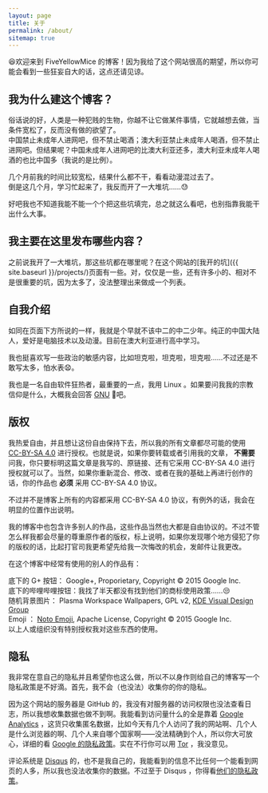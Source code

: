 ```yaml
---
layout: page
title: 关于
permalink: /about/
sitemap: true
---
```


:laughing:欢迎来到 FiveYellowMice 的博客！因为我给了这个网站很高的期望，所以你可能会看到一些狂妄自大的话，这点还请见谅。

## 我为什么建这个博客？

俗话说的好，人类是一种犯贱的生物，你越不让它做某件事情，它就越想去做，当条件宽松了，反而没有做的欲望了。  
中国禁止未成年人进网吧，但不禁止喝酒；澳大利亚禁止未成年人喝酒，但不禁止进网吧。但结果呢？中国未成年人进网吧的比澳大利亚还多，澳大利亚未成年人喝酒的也比中国多（我说的是比例）。

几个月前我的时间比较宽松，结果什么都不干，看看动漫混过去了。  
倒是这几个月，学习忙起来了，我反而开了一大堆坑……:sweat:

好吧我也不知道我能不能一个个把这些坑填完，总之就这么看吧，也别指靠我能干出什么大事。

## 我主要在这里发布哪些内容？

之前说我开了一大堆坑，那这些坑都在哪里呢？在这个网站的[我开的坑]({{ site.baseurl }}/projects/)页面有一些。对，仅仅是一些，还有许多小的、相对不是很重要的坑，因为太多了，没法整理出来做成一个列表。

## 自我介绍

如同在页面下方所说的一样，我就是个早就不该中二的中二少年。纯正的中国大陆人，爱好是电脑技术以及动漫。目前在澳大利亚进行高中学习。

我也挺喜欢写一些政治的敏感内容，比如坦克啦，坦克啦，坦克啦……不过还是不敢写太多，怕水表:anguished:。

我也是一名自由软件狂热者，最重要的一点，我用 Linux 。如果要问我我的宗教信仰是什么，大概我会回答 [GNU](https://www.gnu.org) :ox:吧。

## 版权

我热爱自由，并且想让这份自由保持下去，所以我的所有文章都尽可能的使用 [CC-BY-SA 4.0](https://creativecommons.org/licenses/by-sa/4.0/) 进行授权。也就是说，如果你要转载或者引用我的文章， **不需要** 问我，你只要标明这篇文章是我写的、原链接、还有它采用 CC-BY-SA 4.0 进行授权就可以了。当然，如果你重新混合、修改、或者在我的基础上再进行创作的话，你的作品也 **必须** 采用 CC-BY-SA 4.0 协议。

不过并不是博客上所有的内容都采用 CC-BY-SA 4.0 协议，有例外的话，我会在明显的位置作出说明。

我的博客中也包含许多别人的作品，这些作品当然也大都是自由协议的。不过不管怎么样我都会尽量的尊重原作者的版权，标上说明，如果你发现哪个地方侵犯了你的版权的话，比起打官司我更希望先给我一次悔改的机会，发邮件让我更改。

在这个博客中经常有使用的别人的作品有：<a id="show-more"></a>

底下的 G+ 按钮： Google+, Proporietary, Copyright &copy; 2015 Google Inc.  
底下的哔哩哔哩按钮：我找了半天都没有找到他们的商标使用政策……:unamused:  
随机背景图片： Plasma Workspace Wallpapers, GPL v2, [KDE Visual Design Group](http://vdesign.kde.org/)  
Emoji ： [Noto Emoji](https://github.com/googlei18n/noto-emoji), Apache License, Copyright &copy; 2015 Google Inc.  
以上人或组织没有特别授权我对这些东西的使用。

<script>
	var more = $("#show-more");
	var work = $("p:contains(Copyright)");
	
	more.html("点击展开 &darr;").css("cursor", "pointer");
	work.hide();
	
	more.click(function(event) {
		more.hide();
		work.slideDown(500);
	});
</script>

## 隐私

我非常在意自己的隐私并且希望你也这么做，所以不以身作则给自己的博客写一个隐私政策是不好滴。首先，我不会（也没法）收集你的你的隐私。

因为这个网站的服务器是 GitHub 的，我没有对服务器的访问权限也没法查看日志，所以我想收集数据也做不到啊。我能看到访问量什么的全是靠着 [Google Analytics](https://www.google.com/analytics/) ，这货只收集匿名数据，比如今天有几个人访问了我的网站啊、几个人是什么浏览器的啊、几个人来自哪个国家啊——没法精确到个人，所以你大可放心，详细的看 [Google 的隐私政策](https://www.google.com/intl/zh-CN/policies/)。实在不行你可以用 [Tor](https://www.torproject.org/) ，我没意见。

评论系统是 [Disqus](https://disqus.com/) 的，也不是我自己的，我能看到的信息不比任何一个能看到网页的人多，所以我也没法收集你的数据。不过至于 Disqus ，你得看[他们的隐私政策](https://help.disqus.com/customer/portal/articles/466259-privacy-policy)。
